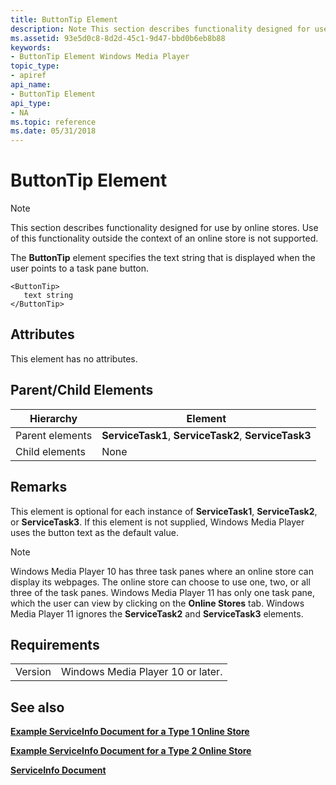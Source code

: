 ```yaml
---
title: ButtonTip Element
description: Note This section describes functionality designed for use by online stores. | ButtonTip Element
ms.assetid: 93e5d0c8-8d2d-45c1-9d47-bbd0b6eb8b88
keywords:
- ButtonTip Element Windows Media Player
topic_type:
- apiref
api_name:
- ButtonTip Element
api_type:
- NA
ms.topic: reference
ms.date: 05/31/2018
---
```


# ButtonTip Element

> [!Note]  
> This section describes functionality designed for use by online stores. Use of this functionality outside the context of an online store is not supported.

 

The **ButtonTip** element specifies the text string that is displayed when the user points to a task pane button.

``` syntax
<ButtonTip>
   text string
</ButtonTip>
```

## Attributes

This element has no attributes.

## Parent/Child Elements



| Hierarchy       | Element                                              |
|-----------------|------------------------------------------------------|
| Parent elements | **ServiceTask1**, **ServiceTask2**, **ServiceTask3** |
| Child elements  | None                                                 |



 

## Remarks

This element is optional for each instance of **ServiceTask1**, **ServiceTask2**, or **ServiceTask3**. If this element is not supplied, Windows Media Player uses the button text as the default value.

> [!Note]  
> Windows Media Player 10 has three task panes where an online store can display its webpages. The online store can choose to use one, two, or all three of the task panes. Windows Media Player 11 has only one task pane, which the user can view by clicking on the **Online Stores** tab. Windows Media Player 11 ignores the **ServiceTask2** and **ServiceTask3** elements.

 

## Requirements



|                    |                                              |
|--------------------|----------------------------------------------|
| Version<br/> | Windows Media Player 10 or later.<br/> |



## See also

<dl> <dt>

[**Example ServiceInfo Document for a Type 1 Online Store**](example-serviceinfo-document-for-a-type-1-online-store.md)
</dt> <dt>

[**Example ServiceInfo Document for a Type 2 Online Store**](example-serviceinfo-document-for-a-type-2-online-store.md)
</dt> <dt>

[**ServiceInfo Document**](serviceinfo-document.md)
</dt> </dl>

 

 





